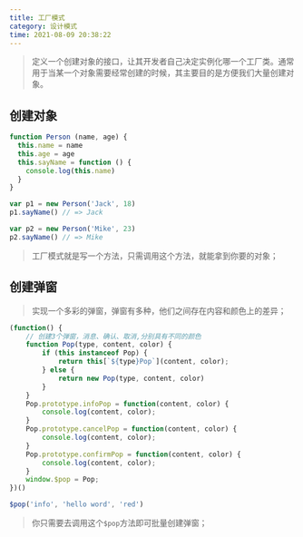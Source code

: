 ```yaml
---
title: 工厂模式
category: 设计模式
time: 2021-08-09 20:38:22
---
```


> 定义一个创建对象的接口，让其开发者自己决定实例化哪一个工厂类。通常用于当某一个对象需要经常创建的时候，其主要目的是方便我们大量创建对象。
## 创建对象
```javascript
function Person (name, age) {
  this.name = name
  this.age = age
  this.sayName = function () {
    console.log(this.name)
  }
}

var p1 = new Person('Jack', 18)
p1.sayName() // => Jack

var p2 = new Person('Mike', 23)
p2.sayName() // => Mike
```

> 工厂模式就是写一个方法，只需调用这个方法，就能拿到你要的对象；

## 创建弹窗

> 实现一个多彩的弹窗，弹窗有多种，他们之间存在内容和颜色上的差异；

```javascript
(function() {
    // 创建3个弹窗，消息、确认、取消,分别具有不同的颜色
    function Pop(type, content, color) {
        if (this instanceof Pop) {
            return this[`${type}Pop`](content, color);
        } else {
            return new Pop(type, content, color)
        }
    }
    Pop.prototype.infoPop = function(content, color) {
        console.log(content, color);
    }
    Pop.prototype.cancelPop = function(content, color) {
        console.log(content, color);
    }
    Pop.prototype.confirmPop = function(content, color) {
        console.log(content, color);
    }
    window.$pop = Pop;
})()

$pop('info', 'hello word', 'red')
```

> 你只需要去调用这个`$pop`方法即可批量创建弹窗；
